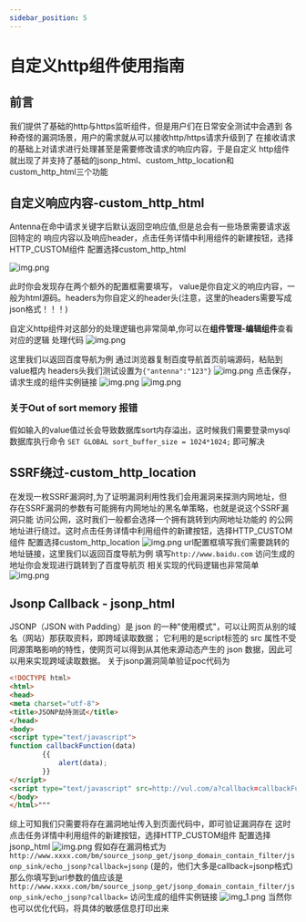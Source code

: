 ```yaml
---
sidebar_position: 5
---
```


# 自定义http组件使用指南

## 前言
我们提供了基础的http与https监听组件，但是用户们在日常安全测试中会遇到
各种奇怪的漏洞场景，用户的需求就从可以接收http/https请求升级到了
在接收请求的基础上对请求进行处理甚至是需要修改请求的响应内容，于是自定义
http组件就出现了并支持了基础的jsonp_html、custom_http_location和custom_http_html三个功能

## 自定义响应内容-custom_http_html
Antenna在命中请求关键字后默认返回空响应值,但是总会有一些场景需要请求返回特定的
响应内容以及响应header，点击任务详情中利用组件的新建按钮，选择HTTP_CUSTOM组件
配置选择custom_http_html

![img.png](../../static/img/img_custom_http_html.png)

此时你会发现存在两个额外的配置框需要填写，
value是你自定义的响应内容，一般为html源码。headers为你自定义的header头(注意，这里的headers需要写成json格式！！！)

自定义http组件对这部分的处理逻辑也非常简单,你可以在**组件管理-编辑组件**查看对应的逻辑
处理代码
![img.png](../../static/img/img_custom_http_html_code.png)

这里我们以返回百度导航为例 通过浏览器复制百度导航首页前端源码，粘贴到value框内
headers头我们测试设置为`{"antenna":"123"}`
![img.png](../../static/img/img_custom_http_html_baidu.png)
点击保存，请求生成的组件实例链接
![img.png](../../static/img/img_baidu.png)
![img.png](../../static/img/img_baidu_header.png)

### 关于Out of sort memory 报错
假如输入的value值过长会导致数据库sort内存溢出，这时候我们需要登录mysql数据库执行命令
`SET GLOBAL sort_buffer_size = 1024*1024;` 即可解决


## SSRF绕过-custom_http_location

在发现一枚SSRF漏洞时,为了证明漏洞利用性我们会用漏洞来探测内网地址，但
存在SSRF漏洞的参数有可能拥有内网地址的黑名单策略，也就是说这个SSRF漏洞只能
访问公网，这时我们一般都会选择一个拥有跳转到内网地址功能的
的公网地址进行绕过。这时点击任务详情中利用组件的新建按钮，选择HTTP_CUSTOM组件
配置选择custom_http_location
![img.png](../../static/img/img_custom_http_location.png)
url配置框填写我们需要跳转的地址链接，这里我们以返回百度导航为例
填写`http://www.baidu.com`
访问生成的地址你会发现进行跳转到了百度导航页
相关实现的代码逻辑也非常简单
![img.png](../../static/img/img_location_url.png)

## Jsonp Callback - jsonp_html
JSONP（JSON with Padding）是 json 的一种"使用模式"，可以让网页从别的域名（网站）那获取资料，即跨域读取数据；
它利用的是script标签的 src 属性不受同源策略影响的特性，使网页可以得到从其他来源动态产生的 json 数据，因此可以用来实现跨域读取数据。
关于jsonp漏洞简单验证poc代码为
```html
<!DOCTYPE html>
<html>
<head>
<meta charset="utf-8">
<title>JSONP劫持测试</title>
</head>
<body>
<script type="text/javascript">
function callbackFunction(data)
        {{
            alert(data);
        }}
</script>
<script type="text/javascript" src=http://vul.com/a?callback=callbackFunction"></script>
</body>
</html>"""
```
综上可知我们只需要将存在漏洞地址传入到页面代码中，即可验证漏洞存在
这时点击任务详情中利用组件的新建按钮，选择HTTP_CUSTOM组件
配置选择jsonp_html
![img.png](../../static/img/img_jsonp_html.png)
假如存在漏洞格式为`http://www.xxxx.com/bm/source_jsonp_get/jsonp_domain_contain_filter/jsonp_sink/echo_jsonp?callback=jsonp` (是的，他们大多是callback=jsonp格式)
那么你填写到url参数的值应该是`http://www.xxxx.com/bm/source_jsonp_get/jsonp_domain_contain_filter/jsonp_sink/echo_jsonp?callback=`
访问生成的组件实例链接
![img_1.png](../../static/img/img_jsonp.png)
当然你也可以优化代码，将具体的敏感信息打印出来


